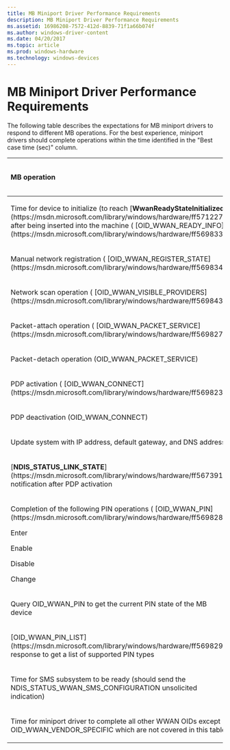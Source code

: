 ```yaml
---
title: MB Miniport Driver Performance Requirements
description: MB Miniport Driver Performance Requirements
ms.assetid: 16986208-7572-412d-8839-71f1a66b074f
ms.author: windows-driver-content
ms.date: 04/20/2017
ms.topic: article
ms.prod: windows-hardware
ms.technology: windows-devices
---
```


# MB Miniport Driver Performance Requirements


The following table describes the expectations for MB miniport drivers to respond to different MB operations. For the best experience, miniport drivers should complete operations within the time identified in the "Best case time (sec)" column.

<table>
<colgroup>
<col width="33%" />
<col width="33%" />
<col width="33%" />
</colgroup>
<thead>
<tr class="header">
<th align="left">MB operation</th>
<th align="left">Best case time (sec)</th>
<th align="left">Worst case time (sec)</th>
</tr>
</thead>
<tbody>
<tr class="odd">
<td align="left"><p>Time for device to initialize (to reach [<strong>WwanReadyStateInitialized</strong>](https://msdn.microsoft.com/library/windows/hardware/ff571227)) after being inserted into the machine ( [OID_WWAN_READY_INFO](https://msdn.microsoft.com/library/windows/hardware/ff569833))</p></td>
<td align="left"><p>1</p></td>
<td align="left"><p>5</p></td>
</tr>
<tr class="even">
<td align="left"><p>Manual network registration ( [OID_WWAN_REGISTER_STATE](https://msdn.microsoft.com/library/windows/hardware/ff569834))</p></td>
<td align="left"><p>0</p></td>
<td align="left"><p>50</p></td>
</tr>
<tr class="odd">
<td align="left"><p>Network scan operation ( [OID_WWAN_VISIBLE_PROVIDERS](https://msdn.microsoft.com/library/windows/hardware/ff569843))</p></td>
<td align="left"><p>2</p></td>
<td align="left"><p>200</p></td>
</tr>
<tr class="even">
<td align="left"><p>Packet-attach operation ( [OID_WWAN_PACKET_SERVICE](https://msdn.microsoft.com/library/windows/hardware/ff569827))</p></td>
<td align="left"><p>1</p></td>
<td align="left"><p>5</p></td>
</tr>
<tr class="odd">
<td align="left"><p>Packet-detach operation (OID_WWAN_PACKET_SERVICE)</p></td>
<td align="left"><p>1</p></td>
<td align="left"><p>5</p></td>
</tr>
<tr class="even">
<td align="left"><p>PDP activation ( [OID_WWAN_CONNECT](https://msdn.microsoft.com/library/windows/hardware/ff569823))</p></td>
<td align="left"><p>2</p></td>
<td align="left"><p>10</p></td>
</tr>
<tr class="odd">
<td align="left"><p>PDP deactivation (OID_WWAN_CONNECT)</p></td>
<td align="left"><p>1</p></td>
<td align="left"><p>10</p></td>
</tr>
<tr class="even">
<td align="left"><p>Update system with IP address, default gateway, and DNS address</p></td>
<td align="left"><p>1</p></td>
<td align="left"><p>5</p></td>
</tr>
<tr class="odd">
<td align="left"><p>[<strong>NDIS_STATUS_LINK_STATE</strong>](https://msdn.microsoft.com/library/windows/hardware/ff567391) notification after PDP activation</p></td>
<td align="left"><p>2</p></td>
<td align="left"><p>10</p></td>
</tr>
<tr class="even">
<td align="left"><p>Completion of the following PIN operations ( [OID_WWAN_PIN](https://msdn.microsoft.com/library/windows/hardware/ff569828)):</p>
<p>Enter</p>
<p>Enable</p>
<p>Disable</p>
<p>Change</p></td>
<td align="left"><p>1</p></td>
<td align="left"><p>4</p></td>
</tr>
<tr class="odd">
<td align="left"><p>Query OID_WWAN_PIN to get the current PIN state of the MB device</p></td>
<td align="left"><p>1</p></td>
<td align="left"><p>4</p></td>
</tr>
<tr class="even">
<td align="left"><p>[OID_WWAN_PIN_LIST](https://msdn.microsoft.com/library/windows/hardware/ff569829) response to get a list of supported PIN types</p></td>
<td align="left"><p>1</p></td>
<td align="left"><p>4</p></td>
</tr>
<tr class="odd">
<td align="left"><p>Time for SMS subsystem to be ready (should send the NDIS_STATUS_WWAN_SMS_CONFIGURATION unsolicited indication)</p></td>
<td align="left"><p>1</p></td>
<td align="left"><p>60</p></td>
</tr>
<tr class="even">
<td align="left"><p>Time for miniport driver to complete all other WWAN OIDs except OID_WWAN_VENDOR_SPECIFIC which are not covered in this table</p></td>
<td align="left"><p>1</p></td>
<td align="left"><p>15</p></td>
</tr>
</tbody>
</table>

 

 

 





